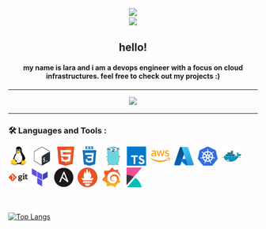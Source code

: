 <div id="header" align="center">
  <img src="https://i.giphy.com/media/v1.Y2lkPTc5MGI3NjExNTk3enExcTlmZTQxeTN4NjhvaTZmaTBtc2o4Z2lhMjBlbnVxMHlvZiZlcD12MV9pbnRlcm5hbF9naWZfYnlfaWQmY3Q9cw/j0HjChGV0J44KrrlGv/giphy.gif" width="300"/>
</div>
<div align="center">
  <a href="https://x.com/mnstrlara">
<img src="https://img.shields.io/badge/X-000000?style=for-the-badge&logo=x&logoColor=white" />
  </a>
</div>

<h2 align="center">
    <style="font-size: 72px; margin: 0; font-family: monospace;">hello!
</h2>
<h4 align="center">
    <style="font-size: 24px; margin: 0; font-family: monospace;">my name is lara and i am a devops engineer with a focus on cloud infrastructures. feel free to check out my projects :)
</h4>

---
<div id="header" align="center">
  <img src="https://i.pinimg.com/originals/c8/5a/ca/c85acacdb30d2f326c554be5375271b9.gif" width="900"/>
</div>

---
### :hammer_and_wrench: Languages and Tools :
<div>
  <img src="https://github.com/devicons/devicon/blob/master/icons/linux/linux-original.svg"  title="Linux" alt="Linux" width="40" height="40"/>&nbsp;
  <img src="https://github.com/devicons/devicon/blob/master/icons/bash/bash-plain.svg"  title="Bash" alt="Bash" width="40" height="40"/>&nbsp;
  <img src="https://github.com/devicons/devicon/blob/master/icons/html5/html5-original.svg" title="HTML5" alt="HTML" width="40" height="40"/>&nbsp;
  <img src="https://github.com/devicons/devicon/blob/master/icons/css3/css3-plain-wordmark.svg"  title="CSS3" alt="CSS" width="40" height="40"/>&nbsp;
  <img src="https://github.com/devicons/devicon/blob/master/icons/go/go-original.svg"  title="Golang" alt="Golang" width="40" height="40"/>&nbsp;
  <img src="https://github.com/devicons/devicon/blob/master/icons/typescript/typescript-original.svg"  title="Typescript" alt="Typescript" width="40" height="40"/>&nbsp;
  <img src="https://github.com/devicons/devicon/blob/master/icons/amazonwebservices/amazonwebservices-plain-wordmark.svg" title="AWS" alt="AWS" width="40" height="40"/>&nbsp;
  <img src="https://github.com/devicons/devicon/blob/master/icons/azure/azure-original.svg" title="Azure" alt="Azure" width="40" height="40"/>&nbsp;
  <img src="https://github.com/devicons/devicon/blob/master/icons/kubernetes/kubernetes-original.svg" title="Kubernetes" alt="Kubernetes" width="40" height="40"/>&nbsp;
  <img src="https://github.com/devicons/devicon/blob/master/icons/docker/docker-original.svg" title="Docker" alt="Docker" width="40" height="40"/>&nbsp;
  <img src="https://github.com/devicons/devicon/blob/master/icons/git/git-original-wordmark.svg" title="Git" **alt="Git" width="40" height="40"/>
  <img src="https://github.com/devicons/devicon/blob/master/icons/terraform/terraform-original.svg" title="Terraform" alt="Terraform" width="40" height="40"/>&nbsp;
  <img src="https://github.com/devicons/devicon/blob/master/icons/ansible/ansible-original.svg" title="Ansible" alt="Ansible" width="40" height="40"/>&nbsp;
  <img src="https://github.com/devicons/devicon/blob/master/icons/prometheus/prometheus-original.svg" title="Prometheus" alt="Prometheus" width="40" height="40"/>&nbsp;
  <img src="https://github.com/devicons/devicon/blob/master/icons/grafana/grafana-original.svg" title="Grafana" alt="Grafana" width="40" height="40"/>&nbsp;
  <img src="https://github.com/devicons/devicon/blob/master/icons/kibana/kibana-original.svg" title="Kibana" alt="Kibana" width="40" height="40"/>&nbsp;
</div>

<br />
<br />

[![Top Langs](https://github-readme-stats.vercel.app/api/top-langs/?username=mnstrlara&layout=compact&theme=vision-friendly-dark)](https://github.com/anuraghazra/github-readme-stats)
